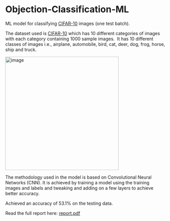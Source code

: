 # Objection-Classification-ML
 ML model for classifying [CIFAR-10](https://www.cs.toronto.edu/~kriz/cifar.html) images (one test batch).

The dataset used is [CIFAR-10](https://www.cs.toronto.edu/~kriz/cifar.html) which has 10 different categories of images with each category containing 1000 sample images.  It has 10 different classes of images i.e., airplane, automobile, bird, cat, deer, dog, frog, horse, ship and truck.

<img width="356" alt="image" src="https://github.com/blurryface7200/Objection-Classification-ML/assets/94574451/e304b5de-83a3-4283-89b4-882559c20892">


The methodology used in the model is based on Convolutional Neural Networks (CNN). It is achieved by training a model using the training images and labels and tweaking and adding on a few layers to achieve better accuracy. 

Achieved an accuracy of 53.1% on the testing data. 

Read the full report here: 
[report.pdf](https://github.com/blurryface7200/Objection-Classification-ML/blob/main/report.pdf)


